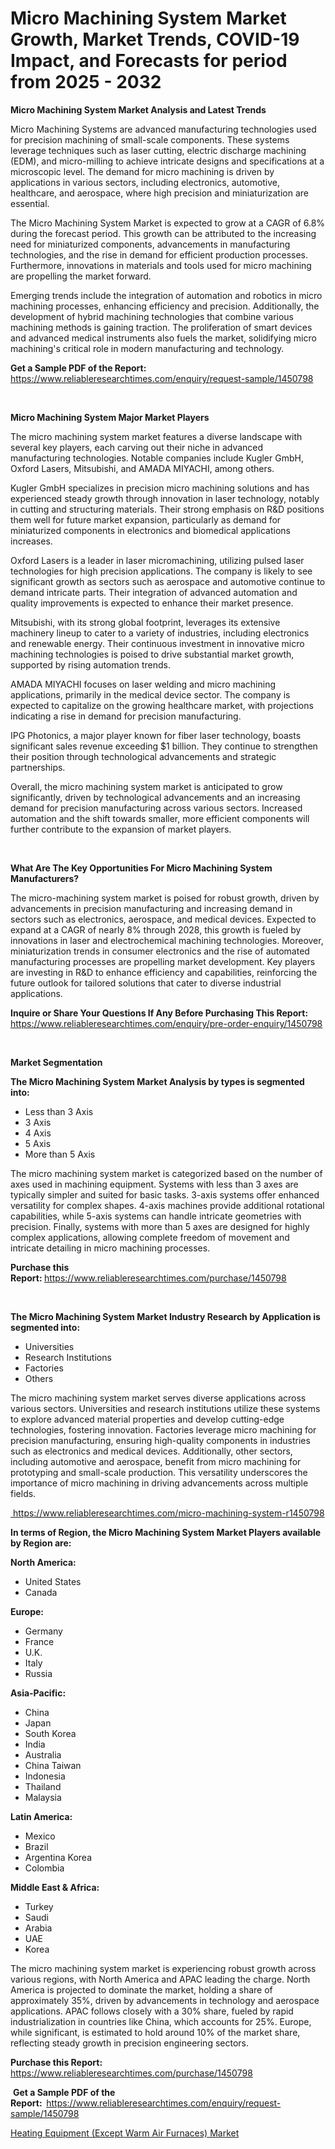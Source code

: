 <p><h1>Micro Machining System Market Growth, Market Trends, COVID-19 Impact, and Forecasts for period from 2025 - 2032</h1></p><p><strong>Micro Machining System Market Analysis and Latest Trends</strong></p>
<p><p>Micro Machining Systems are advanced manufacturing technologies used for precision machining of small-scale components. These systems leverage techniques such as laser cutting, electric discharge machining (EDM), and micro-milling to achieve intricate designs and specifications at a microscopic level. The demand for micro machining is driven by applications in various sectors, including electronics, automotive, healthcare, and aerospace, where high precision and miniaturization are essential.</p><p>The Micro Machining System Market is expected to grow at a CAGR of 6.8% during the forecast period. This growth can be attributed to the increasing need for miniaturized components, advancements in manufacturing technologies, and the rise in demand for efficient production processes. Furthermore, innovations in materials and tools used for micro machining are propelling the market forward. </p><p>Emerging trends include the integration of automation and robotics in micro machining processes, enhancing efficiency and precision. Additionally, the development of hybrid machining technologies that combine various machining methods is gaining traction. The proliferation of smart devices and advanced medical instruments also fuels the market, solidifying micro machining's critical role in modern manufacturing and technology.</p></p>
<p><strong>Get a Sample PDF of the Report:&nbsp;</strong> <a href="https://www.reliableresearchtimes.com/enquiry/request-sample/1450798?utm_campaign=2524&utm_medium=2&utm_source=Github&utm_content=ia&utm_term=11042025&utm_id=micro-machining-system">https://www.reliableresearchtimes.com/enquiry/request-sample/1450798</a></p>
<p>&nbsp;</p>
<p><strong>Micro Machining System Major Market Players</strong></p>
<p><p>The micro machining system market features a diverse landscape with several key players, each carving out their niche in advanced manufacturing technologies. Notable companies include Kugler GmbH, Oxford Lasers, Mitsubishi, and AMADA MIYACHI, among others.</p><p>Kugler GmbH specializes in precision micro machining solutions and has experienced steady growth through innovation in laser technology, notably in cutting and structuring materials. Their strong emphasis on R&D positions them well for future market expansion, particularly as demand for miniaturized components in electronics and biomedical applications increases.</p><p>Oxford Lasers is a leader in laser micromachining, utilizing pulsed laser technologies for high precision applications. The company is likely to see significant growth as sectors such as aerospace and automotive continue to demand intricate parts. Their integration of advanced automation and quality improvements is expected to enhance their market presence.</p><p>Mitsubishi, with its strong global footprint, leverages its extensive machinery lineup to cater to a variety of industries, including electronics and renewable energy. Their continuous investment in innovative micro machining technologies is poised to drive substantial market growth, supported by rising automation trends.</p><p>AMADA MIYACHI focuses on laser welding and micro machining applications, primarily in the medical device sector. The company is expected to capitalize on the growing healthcare market, with projections indicating a rise in demand for precision manufacturing.</p><p>IPG Photonics, a major player known for fiber laser technology, boasts significant sales revenue exceeding $1 billion. They continue to strengthen their position through technological advancements and strategic partnerships.</p><p>Overall, the micro machining system market is anticipated to grow significantly, driven by technological advancements and an increasing demand for precision manufacturing across various sectors. Increased automation and the shift towards smaller, more efficient components will further contribute to the expansion of market players.</p></p>
<p>&nbsp;</p>
<p><strong>What Are The Key Opportunities For Micro Machining System Manufacturers?</strong></p>
<p><p>The micro-machining system market is poised for robust growth, driven by advancements in precision manufacturing and increasing demand in sectors such as electronics, aerospace, and medical devices. Expected to expand at a CAGR of nearly 8% through 2028, this growth is fueled by innovations in laser and electrochemical machining technologies. Moreover, miniaturization trends in consumer electronics and the rise of automated manufacturing processes are propelling market development. Key players are investing in R&D to enhance efficiency and capabilities, reinforcing the future outlook for tailored solutions that cater to diverse industrial applications.</p></p>
<p><strong>Inquire or Share Your Questions If Any Before Purchasing This Report:</strong> <a href="https://www.reliableresearchtimes.com/enquiry/pre-order-enquiry/1450798?utm_campaign=2524&utm_medium=2&utm_source=Github&utm_content=ia&utm_term=11042025&utm_id=micro-machining-system">https://www.reliableresearchtimes.com/enquiry/pre-order-enquiry/1450798</a></p>
<p>&nbsp;</p>
<p><strong>Market Segmentation</strong></p>
<p><strong>The Micro Machining System Market Analysis by types is segmented into:</strong></p>
<p><ul><li>Less than 3 Axis</li><li>3 Axis</li><li>4 Axis</li><li>5 Axis</li><li>More than 5 Axis</li></ul></p>
<p><p>The micro machining system market is categorized based on the number of axes used in machining equipment. Systems with less than 3 axes are typically simpler and suited for basic tasks. 3-axis systems offer enhanced versatility for complex shapes. 4-axis machines provide additional rotational capabilities, while 5-axis systems can handle intricate geometries with precision. Finally, systems with more than 5 axes are designed for highly complex applications, allowing complete freedom of movement and intricate detailing in micro machining processes.</p></p>
<p><strong>Purchase this Report:&nbsp;</strong><a href="https://www.reliableresearchtimes.com/purchase/1450798?utm_campaign=2524&utm_medium=2&utm_source=Github&utm_content=ia&utm_term=11042025&utm_id=micro-machining-system">https://www.reliableresearchtimes.com/purchase/1450798</a></p>
<p>&nbsp;</p>
<p><strong>The Micro Machining System Market Industry Research by Application is segmented into:</strong></p>
<p><ul><li>Universities</li><li>Research Institutions</li><li>Factories</li><li>Others</li></ul></p>
<p><p>The micro machining system market serves diverse applications across various sectors. Universities and research institutions utilize these systems to explore advanced material properties and develop cutting-edge technologies, fostering innovation. Factories leverage micro machining for precision manufacturing, ensuring high-quality components in industries such as electronics and medical devices. Additionally, other sectors, including automotive and aerospace, benefit from micro machining for prototyping and small-scale production. This versatility underscores the importance of micro machining in driving advancements across multiple fields.</p></p>
<p><a href="https://www.reliableresearchtimes.com/micro-machining-system-r1450798?utm_campaign=2524&utm_medium=2&utm_source=Github&utm_content=ia&utm_term=11042025&utm_id=micro-machining-system">&nbsp;https://www.reliableresearchtimes.com/micro-machining-system-r1450798</a></p>
<p><strong>In terms of Region, the Micro Machining System Market Players available by Region are:</strong></p>
<p>
    <p> <strong> North America: </strong>
        <ul>
            <li>United States</li>
            <li>Canada</li>
        </ul>
        </p> 
    <p> <strong> Europe: </strong>
        <ul>
            <li>Germany</li>
            <li>France</li>
            <li>U.K.</li>
            <li>Italy</li>
            <li>Russia</li>
        </ul>
        </p> 
    <p> <strong> Asia-Pacific: </strong>
        <ul>
            <li>China</li>
            <li>Japan</li>
            <li>South Korea</li>
            <li>India</li>
            <li>Australia</li>
            <li>China Taiwan</li>
            <li>Indonesia</li>
            <li>Thailand</li>
            <li>Malaysia</li>
        </ul>
        </p> 
    <p> <strong> Latin America: </strong>
        <ul>
            <li>Mexico</li>
            <li>Brazil</li>
            <li>Argentina Korea</li>
            <li>Colombia</li>
        </ul>
        </p> 
    <p> <strong> Middle East & Africa: </strong>
        <ul>
            <li>Turkey</li>
            <li>Saudi</li>
            <li>Arabia</li>
            <li>UAE</li>
            <li>Korea</li>
        </ul>
    </p>
    </p>
<p><p>The micro machining system market is experiencing robust growth across various regions, with North America and APAC leading the charge. North America is projected to dominate the market, holding a share of approximately 35%, driven by advancements in technology and aerospace applications. APAC follows closely with a 30% share, fueled by rapid industrialization in countries like China, which accounts for 25%. Europe, while significant, is estimated to hold around 10% of the market share, reflecting steady growth in precision engineering sectors.</p></p>
<p><strong>Purchase this Report: </strong><a href="https://www.reliableresearchtimes.com/purchase/1450798?utm_campaign=2524&utm_medium=2&utm_source=Github&utm_content=ia&utm_term=11042025&utm_id=micro-machining-system">https://www.reliableresearchtimes.com/purchase/1450798</a></p>
<p>&nbsp;<strong>Get a Sample PDF of the Report:&nbsp;&nbsp;</strong><a href="https://www.reliableresearchtimes.com/enquiry/request-sample/1450798?utm_campaign=2524&utm_medium=2&utm_source=Github&utm_content=ia&utm_term=11042025&utm_id=micro-machining-system">https://www.reliableresearchtimes.com/enquiry/request-sample/1450798</a></p>
<p><strong></strong></p>
<p><p><a href="https://github.com/spehnluenaru/Market-Research-Report-List-1/blob/main/heating-equipment-except-warm-air-furnaces-market.md?utm_campaign=2524&utm_medium=2&utm_source=Github&utm_content=ia&utm_term=11042025&utm_id=micro-machining-system">Heating Equipment (Except Warm Air Furnaces) Market</a></p></p>